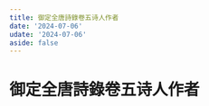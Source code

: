 ```yaml
---
title: 御定全唐詩錄卷五诗人作者
date: '2024-07-06'
udate: '2024-07-06'
aside: false
---
```

# 御定全唐詩錄卷五诗人作者

<AuthorPage :authorMap="authorMap" :chapternum="5" />

<script setup>
const chapter = '卷五';
import authorMap from '/data/qtsl/卷五/author.json'
</script>
